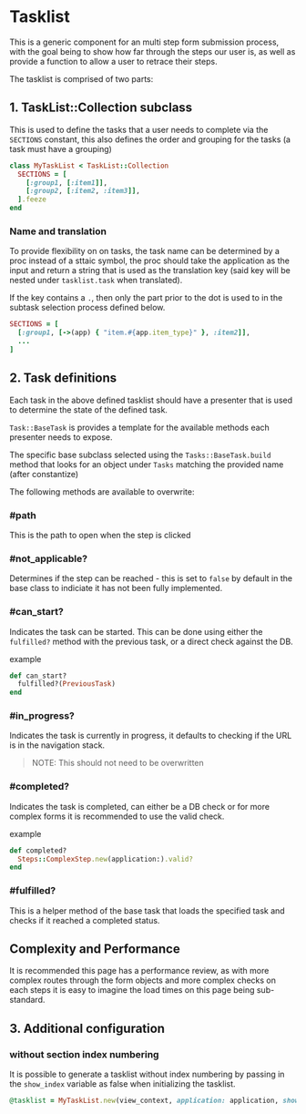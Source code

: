 # Tasklist

This is a generic component for an multi step form submission process,
with the goal being to show how far through the steps our user is, as
well as provide a function to allow a user to retrace their steps.

The tasklist is comprised of two parts:

## 1. TaskList::Collection subclass

This is used to define the tasks that a user needs to complete via
the `SECTIONS` constant, this also defines the order and grouping for
the tasks (a task must have a grouping)

```ruby
class MyTaskList < TaskList::Collection
  SECTIONS = [
    [:group1, [:item1]],
    [:group2, [:item2, :item3]],
  ].feeze
end
```

### Name and translation

To provide flexibility on on tasks, the task name can be determined by
a proc instead of a sttaic symbol, the proc should take the application
as the input and return a string that is used as the translation key
(said key will be nested under `tasklist.task` when translated).

If the key contains a `.`, then only the part prior to the dot is used
to in the subtask selection process defined below.

```ruby
SECTIONS = [
  [:group1, [->(app) { "item.#{app.item_type}" }, :item2]],
  ...
]
```

## 2. Task definitions

Each task in the above defined tasklist should have a presenter that
is used to determine the state of the defined task.

`Task::BaseTask` is provides a template for the available methods each
presenter needs to expose.

The specific base subclass selected using the `Tasks::BaseTask.build`
method that looks for an object under `Tasks` matching the provided
name (after constantize)

The following methods are available to overwrite:

### #path

This is the path to open when the step is clicked

### #not_applicable?

Determines if the step can be reached - this is set to `false` by default
in the base class to indiciate it has not been fully implemented.

### #can_start?

Indicates the task can be started. This can be done using either the
`fulfilled?` method with the previous task, or a direct check against
the DB.

example

```ruby
def can_start?
  fulfilled?(PreviousTask)
end
```

### #in_progress?

Indicates the task is currently in progress, it defaults to checking if the
URL is in the navigation stack.

> NOTE: This should not need to be overwritten

### #completed?

Indicates the task is completed, can either be a DB check or for more complex
forms it is recommended to use the valid check.

example

```ruby
def completed?
  Steps::ComplexStep.new(application:).valid?
end
```

### #fulfilled?

This is a helper method of the base task that loads the specified task
and checks if it reached a completed status.

## Complexity and Performance

It is recommended this page has a performance review, as with more complex
routes through the form objects and more complex checks on each steps it
is easy to imagine the load times on this page being sub-standard.

## 3. Additional configuration

### without section index numbering

It is possible to generate a tasklist without index numbering by passing
in the `show_index` variable as false when initializing the tasklist.

```ruby
@tasklist = MyTaskList.new(view_context, application: application, show_index: false)
```